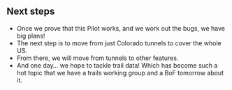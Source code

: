 ## Next steps

-   Once we prove that this Pilot works, and we work out the bugs, we have big plans!
-   The next step is to move from just Colorado tunnels to cover the whole US.
-   From there, we will move from tunnels to other features.
-   And one day… we hope to tackle trail data! Which has become such a hot topic that we have a trails working group and a BoF tomorrow about it.